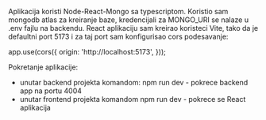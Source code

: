 Aplikacija koristi Node-React-Mongo sa typescriptom.
Koristio sam mongodb atlas za kreiranje baze, kredencijali za MONGO_URI se nalaze u .env fajlu na backendu.
React aplikaciju sam kreirao koristeci Vite, tako da je defaultni port 5173 i za taj port sam konfigurisao cors podesavanje:

app.use(cors({
  origin: 'http://localhost:5173',
}));

Pokretanje aplikacije:
- unutar backend projekta komandom: npm run dev - pokrece backend app na portu 4004
- unutar frontend projekta komandom npm run dev - pokrece se React aplikacija